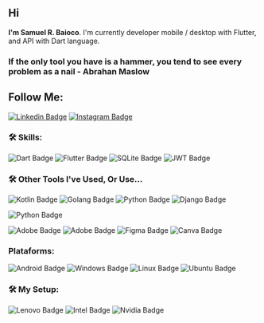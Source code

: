 ## Hi

**I'm Samuel R. Baioco**. I'm currently developer mobile / desktop with Flutter, and API with Dart language. 

### If the only tool you have is a hammer, **you tend to see every problem as a nail** - **Abrahan Maslow**

## Follow Me:

[![Linkedin Badge](https://img.shields.io/badge/LinkedIn-0077B5?style=for-the-badge&logo=linkedin&logoColor=white)](https://www.linkedin.com/in/samuel-rodrigo-baioco/)
[![Instagram Badge](https://img.shields.io/badge/Instagram-E4405F?style=for-the-badge&logo=instagram&logoColor=white)](https://www.instagram.com/rdrgbaioco/)


### :hammer_and_wrench: Skills:

![Dart Badge](https://img.shields.io/badge/Dart-0175C2?style=for-the-badge&logo=dart&logoColor=white)
![Flutter Badge](https://img.shields.io/badge/Flutter-02569B?style=for-the-badge&logo=flutter&logoColor=white)
![SQLite Badge](https://img.shields.io/badge/SQLite-07405E?style=for-the-badge&logo=sqlite&logoColor=white)
![JWT Badge](https://img.shields.io/badge/json%20web%20tokens-323330?style=for-the-badge&logo=json-web-tokens&logoColor=pink)


### :hammer_and_wrench: Other Tools I've Used, Or Use...

![Kotlin Badge](https://img.shields.io/badge/Kotlin-0095D5?&style=for-the-badge&logo=kotlin&logoColor=white)
![Golang Badge](https://img.shields.io/badge/Go-00ADD8?style=for-the-badge&logo=go&logoColor=white)
![Python Badge](https://img.shields.io/badge/python-%2314354C.svg?style=for-the-badge&logo=python&logoColor=white)
![Django Badge](https://img.shields.io/badge/Django-092E20?style=for-the-badge&logo=django&logoColor=white)


![Python Badge](https://img.shields.io/badge/python-%2314354C.svg?style=for-the-badge&logo=python&logoColor=white)


![Adobe Badge](https://img.shields.io/badge/Adobe%20Illustrator-FF9A00?style=for-the-badge&logo=adobe%20illustrator&logoColor=white)
![Adobe Badge](	https://img.shields.io/badge/Adobe%20Photoshop-31A8FF?style=for-the-badge&logo=Adobe%20Photoshop&logoColor=black)
![Figma Badge](https://img.shields.io/badge/figma-%23F24E1E.svg?style=for-the-badge&logo=figma&logoColor=white)
![Canva Badge](https://img.shields.io/badge/Canva-%2300C4CC.svg?style=for-the-badge&logo=Canva&logoColor=white)

### Plataforms:
![Android Badge](https://img.shields.io/badge/Android-3DDC84?style=for-the-badge&logo=android&logoColor=white)
![Windows Badge](https://img.shields.io/badge/Windows-0078D6?style=for-the-badge&logo=windows&logoColor=white)
![Linux Badge](https://img.shields.io/badge/Linux-FCC624?style=for-the-badge&logo=linux&logoColor=black)
![Ubuntu Badge](https://img.shields.io/badge/Ubuntu-E95420?style=for-the-badge&logo=ubuntu&logoColor=white)

### :hammer_and_wrench: My Setup:

![Lenovo Badge](https://img.shields.io/badge/Lenovo-Legion_5i-ED1C24?style=for-the-badge&logo=lenovo&logoColor=white)
![Intel Badge](https://img.shields.io/badge/Intel-Core_i7_10th-0071C5?style=for-the-badge&logo=intel&logoColor=white)
![Nvidia Badge](https://img.shields.io/badge/NVIDIA-RTX_2060-76B900?style=for-the-badge&logo=nvidia&logoColor=white)




<!---
rdrgbaioco/rdrgbaioco
--->